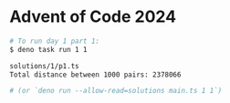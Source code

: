 # Advent of Code 2024

```bash
# To run day 1 part 1:
$ deno task run 1 1

solutions/1/p1.ts
Total distance between 1000 pairs: 2378066

# (or `deno run --allow-read=solutions main.ts 1 1`)
```
